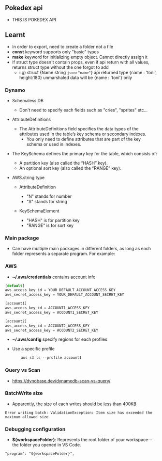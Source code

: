## Pokedex api

- THIS IS POKEDEX API

## Learnt

- In order to export, need to create a folder not a file
- **const** keyword supports only "basic" types
- **make** keyword for initializing empty object. Cannot directly assign it
- If struct type doesn't contain props, even if api return with all values, returns struct type without the one forgot to add
  - i.g)
    struct {Name string `json:"name"`}
    api returned type {name : 'toni', height:180}
    unmarshaled data will be {name : 'toni'} only

### Dynamo

- Schemaless DB

  - Don't need to specify each fields such as "cries", "sprites" etc...

- AttributeDefinitions

  - The AttributeDefinitions field specifies the data types of the attributes used in the table’s key schema or secondary indexes.
    - You only need to define attributes that are part of the key schema or used in indexes.

- The KeySchema defines the primary key for the table, which consists of:

  - A partition key (also called the “HASH” key).
  - An optional sort key (also called the “RANGE” key).

- AWS.string type

  - AttributeDefinition

    - "N" stands for number
    - "S" stands for string

  - KeySchemaElement
    - "HASH" is for partition key
    - "RANGE" is for sort key

### Main package

- Can have multiple main packages in different folders, as long as each folder represents a separate program. For example:

### AWS

- **~/.aws/credentials** contains account info

```js
[default]
aws_access_key_id = YOUR_DEFAULT_ACCOUNT_ACCESS_KEY
aws_secret_access_key = YOUR_DEFAULT_ACCOUNT_SECRET_KEY

[account1]
aws_access_key_id = ACCOUNT1_ACCESS_KEY
aws_secret_access_key = ACCOUNT1_SECRET_KEY

[account2]
aws_access_key_id = ACCOUNT2_ACCESS_KEY
aws_secret_access_key = ACCOUNT2_SECRET_KEY
```

- **~/.aws/config** specify regions for each profiles

- Use a specific profile
  ```js
      aws s3 ls --profile account1
  ```

### Query vs Scan

- https://dynobase.dev/dynamodb-scan-vs-query/

### BatchWrite size

- Apparently, the size of each writes should be less than 400KB

```
Error writing batch: ValidationException: Item size has exceeded the maximum allowed size
```

### Debugging configuration

- **${workspaceFolder}**: Represents the root folder of your workspace—the folder you opened in VS Code.

```
"program": "${workspaceFolder}",

```
